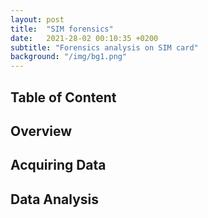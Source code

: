 ```yaml
---
layout: post
title:  "SIM forensics"
date:   2021-28-02 00:10:35 +0200
subtitle: "Forensics analysis on SIM card"
background: "/img/bg1.png"
---
```


## Table of Content

## Overview

## Acquiring Data

## Data Analysis

